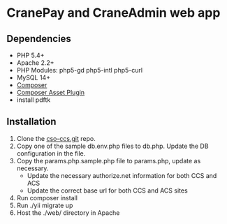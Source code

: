 # CranePay and CraneAdmin web app

## Dependencies
- PHP 5.4+
- Apache 2.2+
- PHP Modules: php5-gd php5-intl php5-curl
- MySQL 14+
- [Composer](https://getcomposer.org/download/)
- [Composer Asset Plugin](https://github.com/francoispluchino/composer-asset-plugin/blob/master/Resources/doc/index.md)
- install pdftk

## Installation
1. Clone the [cso-ccs.git](https://git.tabletbasedtesting.com/summary/cso-ccs.git) repo.
2. Copy one of the sample db.env.php files to db.php. Update the DB configuration in the file.
3. Copy the params.php.sample.php file to params.php, update as necessary.
    -   Update the necessary authorize.net information for both CCS and ACS
    -   Update the correct base url for both CCS and ACS sites
4. Run composer install
5. Run ./yii migrate up
6. Host the ./web/ directory in Apache
